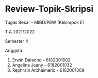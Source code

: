 # Review-Topik-Skripsi
Tugas Besar - MIBD/PBW (Kelompok E)

T.A 2021/2022

Semester 4

Anggota :
 1. Erwin Darsono - 6182001002
 2. Angelina Jeany - 6182001032
 3. Rephrain Archaimeric - 6182001009
